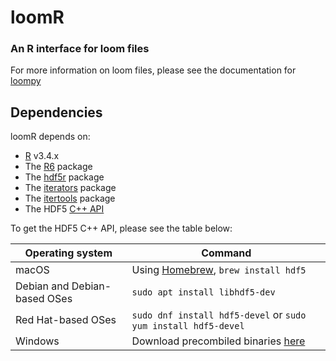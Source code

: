 <!--
[![CRAN Version](https://www.r-pkg.org/badges/version/loomR)](https://cran.r-project.org/package=loomR) 
[![CRAN Downloads](https://cranlogs.r-pkg.org/badges/loomR)](https://cran.r-project.org/package=loomR)
-->

# loomR

### An R interface for loom files

For more information on loom files, please see the documentation for [loompy](https://github.com/linnarsson-lab/loompy)

## Dependencies

loomR depends on:
 - [R](https://cran.r-project.org/) v3.4.x
 - The [R6](https://cran.r-project.org/package=R6) package
 - The [hdf5r](https://cran.r-project.org/package=hdf5r) package
 - The [iterators](https://cran.r-project.org/package=iterators) package
 - The [itertools](https://cran.r-project.org/package=itertools) package
 - The HDF5 [C++ API](https://support.hdfgroup.org/HDF5/release/obtainsrc.html)

To get the HDF5 C++ API, please see the table below:

| Operating system | Command |
| ---------------- | ------- |
| macOS | Using [Homebrew](https://brew.sh/), `brew install hdf5` |
| Debian and Debian-based OSes | `sudo apt install libhdf5-dev` |
| Red Hat-based OSes | `sudo dnf install hdf5-devel` or `sudo yum install hdf5-devel` |
| Windows | Download precombiled binaries [here](https://github.com/mannau/h5-libwin) |
